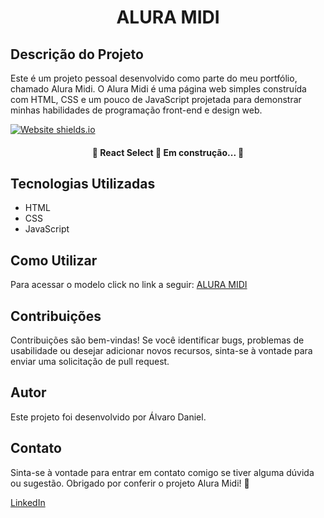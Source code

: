 <h1 align="center">ALURA MIDI</h1>

## Descrição do Projeto
<p>Este é um projeto pessoal desenvolvido como parte do meu portfólio, chamado Alura Midi. O Alura Midi é uma página web simples construída com HTML, CSS e um pouco de JavaScript projetada para demonstrar minhas habilidades de programação front-end e design web.</p>

<image align="center">[![Website shields.io](https://img.shields.io/website-up-down-green-red/http/shields.io.svg)](http://shields.io/)</image>

<h4 align="center"> 
	🚧  React Select 🚀 Em construção...  🚧
</h4>


## Tecnologias Utilizadas
- HTML
- CSS
- JavaScript

## Como Utilizar
Para acessar o modelo click no link a seguir: [ALURA MIDI](https://projeto-alura-midi-peach.vercel.app/)

## Contribuições
Contribuições são bem-vindas! Se você identificar bugs, problemas de usabilidade ou desejar adicionar novos recursos, sinta-se à vontade para enviar uma solicitação de pull request.

## Autor
Este projeto foi desenvolvido por Álvaro Daniel.

## Contato
Sinta-se à vontade para entrar em contato comigo se tiver alguma dúvida ou sugestão. Obrigado por conferir o projeto Alura Midi! 🚀

[LinkedIn](https://www.linkedin.com/in/%C3%A1lvaro-daniel-5a76562a9/)

